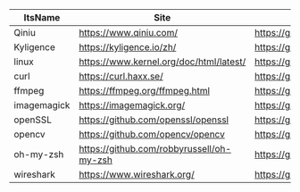 |ItsName|Site|Github|Language|
|-|-|-|-|
|Qiniu|https://www.qiniu.com/|https://github.com/qiniu|Golang|
|Kyligence|https://kyligence.io/zh/|https://github.com/Kyligence|Java|
|linux|https://www.kernel.org/doc/html/latest/|https://github.com/torvalds/linux|C|
|curl|https://curl.haxx.se/|https://github.com/curl/curl|C|
|ffmpeg|https://ffmpeg.org/ffmpeg.html|https://github.com/FFmpeg/FFmpeg|C|
|imagemagick|https://imagemagick.org/|https://github.com/ImageMagick/ImageMagick|C|
|openSSL|https://github.com/openssl/openssl|https://github.com/openssl|C|
|opencv|https://github.com/opencv/opencv|https://github.com/opencv|C++|
|oh-my-zsh|https://github.com/robbyrussell/oh-my-zsh|https://github.com/robbyrussell/oh-my-zsh|Shell|
|wireshark|https://www.wireshark.org/|https://github.com/wireshark/wireshark|C|
